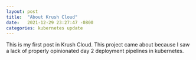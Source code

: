 ```yaml
---
layout: post
title:  "About Krush Cloud"
date:   2021-12-29 23:27:47 -0800
categories: kubernetes update
---
```

This is my first post in Krush Cloud. This project came about because I saw a lack of properly opinionated day 2 deployment pipelines in kubernetes.